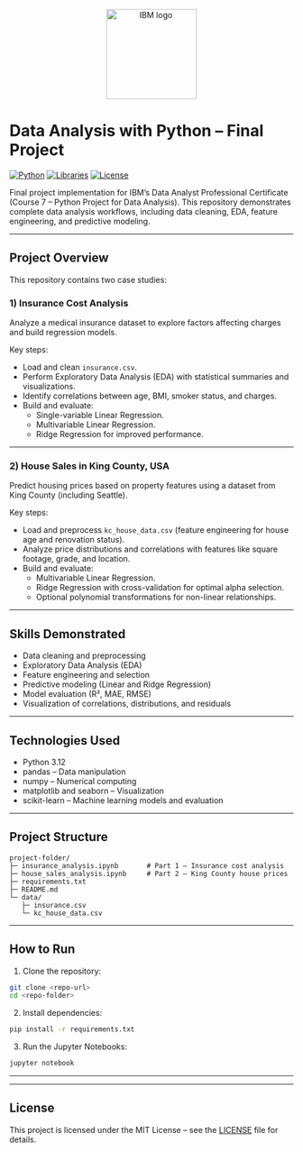<p align="center">
  <img src="https://upload.wikimedia.org/wikipedia/commons/5/51/IBM_logo.svg" alt="IBM logo" width="160">
</p>

# Data Analysis with Python – Final Project

[![Python](https://img.shields.io/badge/Python-3.12-blue.svg)](https://www.python.org/)
[![Libraries](https://img.shields.io/badge/Libraries-Pandas%2C%20NumPy%2C%20Matplotlib%2C%20Seaborn%2C%20scikit--learn-yellow)](#)
[![License](https://img.shields.io/badge/License-MIT-green.svg)](LICENSE)

Final project implementation for IBM’s Data Analyst Professional Certificate (Course 7 – Python Project for Data Analysis).
This repository demonstrates complete data analysis workflows, including data cleaning, EDA, feature engineering, and predictive modeling.

---

## Project Overview

This repository contains two case studies:

### 1) Insurance Cost Analysis
Analyze a medical insurance dataset to explore factors affecting charges and build regression models.

Key steps:
- Load and clean `insurance.csv`.
- Perform Exploratory Data Analysis (EDA) with statistical summaries and visualizations.
- Identify correlations between age, BMI, smoker status, and charges.
- Build and evaluate:
  - Single-variable Linear Regression.
  - Multivariable Linear Regression.
  - Ridge Regression for improved performance.

---

### 2) House Sales in King County, USA
Predict housing prices based on property features using a dataset from King County (including Seattle).

Key steps:
- Load and preprocess `kc_house_data.csv` (feature engineering for house age and renovation status).
- Analyze price distributions and correlations with features like square footage, grade, and location.
- Build and evaluate:
  - Multivariable Linear Regression.
  - Ridge Regression with cross-validation for optimal alpha selection.
  - Optional polynomial transformations for non-linear relationships.

---

## Skills Demonstrated
- Data cleaning and preprocessing
- Exploratory Data Analysis (EDA)
- Feature engineering and selection
- Predictive modeling (Linear and Ridge Regression)
- Model evaluation (R², MAE, RMSE)
- Visualization of correlations, distributions, and residuals

---

## Technologies Used
- Python 3.12
- pandas – Data manipulation
- numpy – Numerical computing
- matplotlib and seaborn – Visualization
- scikit-learn – Machine learning models and evaluation

---

## Project Structure
```
project-folder/
├─ insurance_analysis.ipynb       # Part 1 – Insurance cost analysis
├─ house_sales_analysis.ipynb     # Part 2 – King County house prices
├─ requirements.txt
├─ README.md
└─ data/
   ├─ insurance.csv
   └─ kc_house_data.csv
```

---

## How to Run
1) Clone the repository:
```bash
git clone <repo-url>
cd <repo-folder>
```

2) Install dependencies:
```bash
pip install -r requirements.txt
```

3) Run the Jupyter Notebooks:
```bash
jupyter notebook
```

---

---

## License
This project is licensed under the MIT License – see the [LICENSE](LICENSE) file for details.
